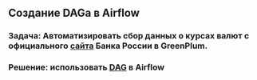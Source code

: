 ## Создание DAGа в Airflow

### Задача: Автоматизировать сбор данных о курсах валют с официального [сайта][1] Банка России в GreenPlum.

### Решение: использовать [DAG][2] в Airflow



[1]:https://cbr.ru/scripts/xml_daily.asp?date_req=19/03/2022
[2]:https://github.com/loverberg/portfolio/blob/main/Airflow/cbr_to_greenplum/cbr_xml_to_gp.py
